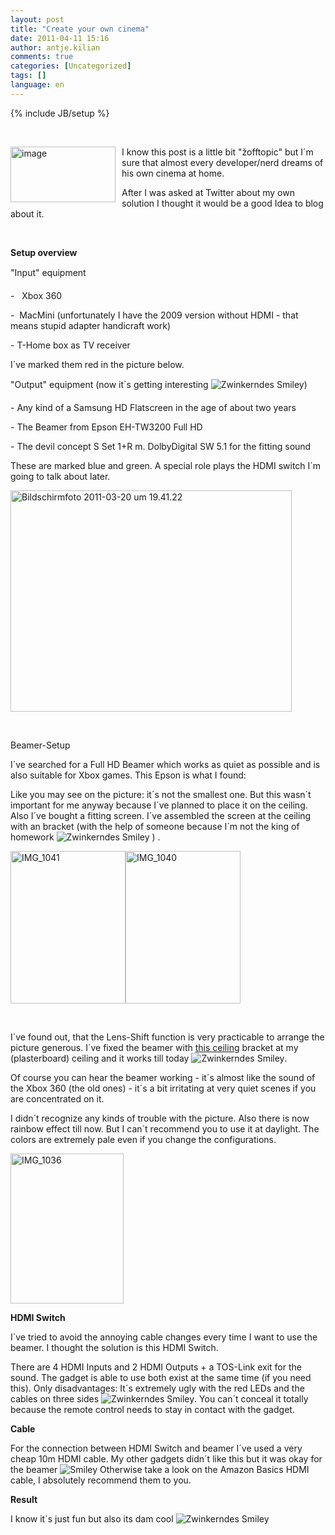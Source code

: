 ```yaml
---
layout: post
title: "Create your own cinema"
date: 2011-04-11 15:16
author: antje.kilian
comments: true
categories: [Uncategorized]
tags: []
language: en
---
```

{% include JB/setup %}
<p>&#160;</p>  <p><a href="http://code-inside.de/blog-in/wp-content/uploads/image154.png"><img style="background-image: none; border-bottom: 0px; border-left: 0px; margin: 0px 10px 0px 0px; padding-left: 0px; padding-right: 0px; display: inline; float: left; border-top: 0px; border-right: 0px; padding-top: 0px" title="image" border="0" alt="image" align="left" src="http://code-inside.de/blog-in/wp-content/uploads/image_thumb62.png" width="168" height="89" /></a>I know this post is a little bit "žofftopic" but I´m sure that almost every developer/nerd dreams of his own cinema at home.</p>  <p>After I was asked at Twitter about my own solution I thought it would be a good Idea to blog about it. </p>  <p>&#160;</p>  <!--more-->  <p><b>Setup overview</b></p>  <p><b></b></p>  <p>"Input" equipment</p>  <p>-&#160;&#160; Xbox 360</p>  <p>-&#160; MacMini (unfortunately I have the 2009 version without HDMI - that means stupid adapter handicraft work)</p>  <p>- T-Home box as TV receiver </p>  <p>I´ve marked them red in the picture below.</p>  <p>"Output" equipment (now it´s getting interesting <img style="border-bottom-style: none; border-right-style: none; border-top-style: none; border-left-style: none" class="wlEmoticon wlEmoticon-winkingsmile" alt="Zwinkerndes Smiley" src="http://code-inside.de/blog-in/wp-content/uploads/wlEmoticon-winkingsmile18.png" />)</p>  <p>- Any kind of a Samsung HD Flatscreen in the age of about two years </p>  <p>- The Beamer from Epson EH-TW3200 Full HD</p>  <p>- The devil concept S Set 1+R m. DolbyDigital SW 5.1 for the fitting sound</p>  <p>These are marked blue and green. A special role plays the HDMI switch I´m going to talk about later.</p>  <p><img style="background-image: none; border-bottom: 0px; border-left: 0px; padding-left: 0px; padding-right: 0px; border-top: 0px; border-right: 0px; padding-top: 0px" title="Bildschirmfoto 2011-03-20 um 19.41.22" border="0" alt="Bildschirmfoto 2011-03-20 um 19.41.22" src="http://code-inside.de/blog/wp-content/uploads/Bildschirmfoto20110320um19.41.22_thumb.png" width="450" height="354" /></p>  <p>&#160;</p>  <p>Beamer-Setup</p>  <p>I´ve searched for a Full HD Beamer which works as quiet as possible and is also suitable for Xbox games. This Epson is what I found:</p>  <p>Like you may see on the picture: it´s not the smallest one. But this wasn´t important for me anyway because I´ve planned to place it on the ceiling. Also I´ve bought a fitting screen. I´ve assembled the screen at the ceiling with an bracket (with the help of someone because I´m not the king of homework <img style="border-bottom-style: none; border-right-style: none; border-top-style: none; border-left-style: none" class="wlEmoticon wlEmoticon-winkingsmile" alt="Zwinkerndes Smiley" src="http://code-inside.de/blog-in/wp-content/uploads/wlEmoticon-winkingsmile18.png" /> ) .</p>  <p><img style="background-image: none; border-bottom: 0px; border-left: 0px; padding-left: 0px; padding-right: 0px; border-top: 0px; border-right: 0px; padding-top: 0px" title="IMG_1041" border="0" alt="IMG_1041" src="http://code-inside.de/blog/wp-content/uploads/IMG_1041_thumb.jpg" width="184" height="244" /><img style="background-image: none; border-bottom: 0px; border-left: 0px; padding-left: 0px; padding-right: 0px; border-top: 0px; border-right: 0px; padding-top: 0px" title="IMG_1040" border="0" alt="IMG_1040" src="http://code-inside.de/blog/wp-content/uploads/IMG_1040_thumb.jpg" width="184" height="244" /></p>  <p>&#160;</p>  <p>I´ve found out, that the Lens-Shift function is very practicable to arrange the picture generous. I´ve fixed the beamer with <a href="http://www.amazon.de/gp/product/B0002W69UQ/ref=as_li_ss_tl?ie=UTF8&amp;tag=meinkleinerbl-21&amp;linkCode=as2&amp;camp=1638&amp;creative=19454&amp;creativeASIN=B0002W69UQ">this ceiling</a> bracket at my (plasterboard) ceiling and it works till today <img style="border-bottom-style: none; border-right-style: none; border-top-style: none; border-left-style: none" class="wlEmoticon wlEmoticon-winkingsmile" alt="Zwinkerndes Smiley" src="http://code-inside.de/blog-in/wp-content/uploads/wlEmoticon-winkingsmile18.png" />.</p>  <p>Of course you can hear the beamer working - it´s almost like the sound of the Xbox 360 (the old ones) - it´s a bit irritating at very quiet scenes if you are concentrated on it.</p>  <p>I didn´t recognize any kinds of trouble with the picture. Also there is now rainbow effect till now. But I can´t recommend you to use it at daylight. The colors are extremely pale even if you change the configurations.</p>  <p><a href="http://code-inside.de/blog-in/wp-content/uploads/IMG_1036.jpg"><img style="background-image: none; border-bottom: 0px; border-left: 0px; padding-left: 0px; padding-right: 0px; display: inline; border-top: 0px; border-right: 0px; padding-top: 0px" title="IMG_1036" border="0" alt="IMG_1036" src="http://code-inside.de/blog-in/wp-content/uploads/IMG_1036_thumb.jpg" width="181" height="240" /></a></p>  <p><b>HDMI Switch</b></p>  <p><b></b></p>  <p>I´ve tried to avoid the annoying cable changes every time I want to use the beamer. I thought the solution is this HDMI Switch.</p>  <p>There are 4 HDMI Inputs and 2 HDMI Outputs + a TOS-Link exit for the sound. The gadget is able to use both exist at the same time (if you need this). Only disadvantages: It´s extremely ugly with the red LEDs and the cables on three sides <img style="border-bottom-style: none; border-right-style: none; border-top-style: none; border-left-style: none" class="wlEmoticon wlEmoticon-winkingsmile" alt="Zwinkerndes Smiley" src="http://code-inside.de/blog-in/wp-content/uploads/wlEmoticon-winkingsmile18.png" />. You can´t conceal it totally because the remote control needs to stay in contact with the gadget. </p>  <p><b>Cable</b></p>  <p>For the connection between HDMI Switch and beamer I´ve used a very cheap 10m HDMI cable. My other gadgets didn´t like this but it was okay for the beamer <img style="border-bottom-style: none; border-right-style: none; border-top-style: none; border-left-style: none" class="wlEmoticon wlEmoticon-smile" alt="Smiley" src="http://code-inside.de/blog-in/wp-content/uploads/wlEmoticon-smile9.png" /> Otherwise take a look on the Amazon Basics HDMI cable, I absolutely recommend them to you. </p>  <p><b>Result</b></p>  <p>I know it´s just fun but also its dam cool <img style="border-bottom-style: none; border-right-style: none; border-top-style: none; border-left-style: none" class="wlEmoticon wlEmoticon-winkingsmile" alt="Zwinkerndes Smiley" src="http://code-inside.de/blog-in/wp-content/uploads/wlEmoticon-winkingsmile18.png" /></p>
